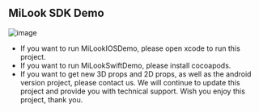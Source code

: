 ## MiLook SDK Demo

![image](appicon.png)

* If you want to run MiLookIOSDemo, please open xcode to run this project.</br>
* If you want to run MiLookSwiftDemo, please install cocoapods.</br>
* If you want to get new 3D props and 2D props, as well as the android version project, please contact us. We will continue to update this project and provide you with technical support. Wish you enjoy this project, thank you.

